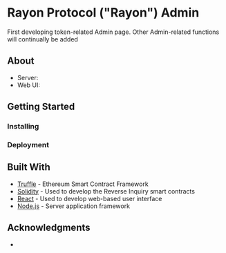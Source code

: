 # Rayon Protocol ("Rayon") Admin
First developing token-related Admin page. Other Admin-related functions will continually be added

## About
 - Server: 
 - Web UI: 
 
## Getting Started

### Installing

### Deployment

## Built With
* [Truffle](https://truffleframework.com/) - Ethereum Smart Contract Framework
* [Solidity](https://github.com/ethereum/solidity) - Used to develop the Reverse Inquiry smart contracts
* [React](https://reactjs.org/) - Used to develop web-based user interface
* [Node.js](https://nodejs.org/en/) - Server application framework

## Acknowledgments
* 
